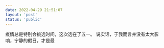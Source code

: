 ```yaml
---
date: 2022-04-29 21:51:07
layout: 'post'
status: 'public'
---
```

疫情总是特别会挑选时间，这次选在了五一。
说实话，于我而言并没有太大影响，宁静的假日，才是最 